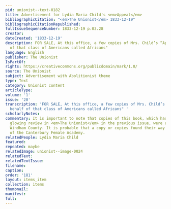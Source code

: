 ```yaml
---
pid: unionist--text-0182
title: Advertisement for Lydia Maria Child's <em>Appeal</em>
bibliographicCitation: "<em>The Unionist</em> 1833-12-19"
bibliographicCitationRepublished: 
fullIssueSequenceNumber: 1833-12-19 p.03.28
creator: 
dateCreated: '1833-12-19'
description: FOR SALE, At this office, a few copies of Mrs. Child’s “Appeal in behalf
  of that class of Americans called Africans"
language: English
publisher: The Unionist
IsPartOf: 
rights: https://creativecommons.org/publicdomain/mark/1.0/
source: The Unionist
subject: Advertisement with Abolitionist theme
type: Text
category: Unionist content
articleType: 
volume: '1'
issue: '20'
transcription: 'FOR SALE, At this office, a few copies of Mrs. Child’s “Appeal in
  behalf of that class of Americans called Africans" '
scholarlyNotes: 
commentary: It is important to note that copies of this book, which had received a
  glowing review in <em>The Unionist</em> in the previous issue, were available in
  Windham County. It is probable that a copy or copies found their way into the schoolhouse
  of the Canterbury Female Academy.
relatedPeople: Lydia Maria Child
featured: 
repeated: maybe
relatedImage: unionist--image-0024
relatedText: 
relatedTextIssue: 
filename: 
caption: 
order: '181'
layout: items_item
collection: items
thumbnail: 
manifest: 
full: 
---
```

